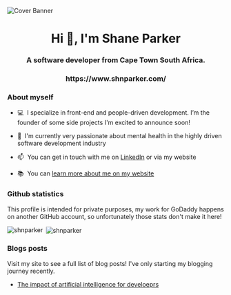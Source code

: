 ![Cover Banner](https://user-images.githubusercontent.com/15893956/202864254-fe60be6e-9fb9-471c-9213-38475a72759c.png)

<h1 align="center">Hi 👋, I'm Shane Parker</h1>
<h3 align="center">A software developer from Cape Town South Africa.</h3>
<h3 align="center">https://www.shnparker.com/</h3>

### About myself

- 💻&nbsp;&nbsp;I specialize in front-end and people-driven development. I’m the founder of some side projects I'm excited to announce soon!

- 🌱&nbsp;&nbsp;I'm currently very passionate about mental health in the highly driven software development industry

- 📫&nbsp;&nbsp;You can get in touch with me on [LinkedIn](https://www.linkedin.com/in/shnparker/) or via my website

- 📚&nbsp;&nbsp;You can [learn more about me on my website](https://shnparker.com/about)

### Github statistics

This profile is intended for private purposes, my work for GoDaddy happens on another GitHub account, so unfortunately those stats don't make it here!

<p>
  <img align="left" src="https://github-readme-stats.vercel.app/api/top-langs/?username=shnparker&layout=compact&hide=php,smarty&bg_color=30,e96443,904e95&title_color=fff&text_color=fff" alt="shnparker" />&nbsp;<img align="center" src="https://github-readme-stats.vercel.app/api?username=shnparker&show_icons=true&count_private=true&show_icons=true&hide=php&bg_color=30,e96443,904e95&title_color=fff&text_color=fff" alt="shnparker" />
</p>

### Blogs posts

Visit my site to see a full list of blog posts! I've only starting my blogging journey recently.

- [The impact of artificial intelligence for develoeprs](https://www.shnparker.com/articles/the-impact-of-artificial-intelligence-for-developers)

